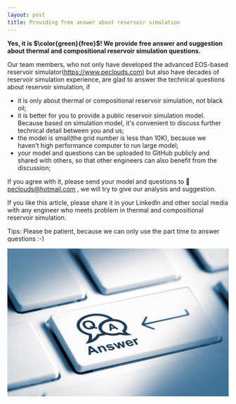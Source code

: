 ```yaml
---
layout: post
title: Providing free answer about reservoir simulation
---
```

**Yes, it is $\color{green}{free}$! We provide free answer and suggestion about thermal and compositional reservoir simulation questions.**

Our team members, who not only have developed the advanced EOS-based reservoir simulator(https://www.peclouds.com) but also have decades of reservoir simulation experience, are glad to answer the technical questions about reservoir simulation, if
+ it is only about thermal or compositional reservoir simulation, not black oil;
+ it is better for you to provide a public reservoir simulation model. Because based on simulation model, it's convenient to discuss further technical detail between you and us;
+ the model is small(the grid number is less than 10K), because we haven’t high performance computer to run large model;
+ your model and questions can be uploaded to GitHub publicly and shared with others, so that other engineers can also benefit from the discussion;

If you agree with it, please send your model and questions to :email: <peclouds@hotmail.com> , we will try to give our analysis and suggestion.

If you like this article, please share it in your LinkedIn and other social media with any engineer who meets problem in thermal and compositional reservoir simulation.

Tips: Please be patient, because we can only use the part time to answer questions :-)

![Q&A](../images/q&a.png?raw=True "Q&A")